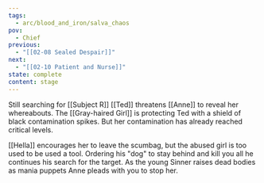 ```yaml
---
tags:
  - arc/blood_and_iron/salva_chaos
pov:
  - Chief
previous:
  - "[[02-08 Sealed Despair]]"
next:
  - "[[02-10 Patient and Nurse]]"
state: complete
content: stage
---
```

Still searching for [[Subject R]] [[Ted]] threatens [[Anne]] to reveal her whereabouts. The [[Gray-haired Girl]] is protecting Ted with a shield of black contamination spikes. But her contamination has already reached critical levels.

[[Hella]] encourages her to leave the scumbag, but the abused girl is too used to be used a tool. Ordering his "dog" to stay behind and kill you all he continues his search for the target. As the young Sinner raises dead bodies as mania puppets Anne pleads with you to stop her.